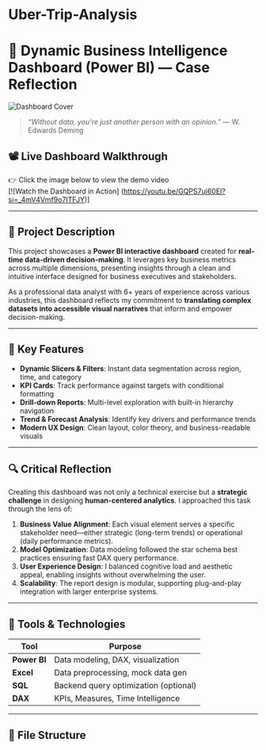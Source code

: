 # Uber-Trip-Analysis
# 🧠 Dynamic Business Intelligence Dashboard (Power BI) — Case Reflection

![Dashboard Cover](https://via.placeholder.com/1200x400.png?text=Dynamic+Dashboard+Preview)

> *“Without data, you’re just another person with an opinion.”* — W. Edwards Deming

## 📽️ Live Dashboard Walkthrough
👉 Click the image below to view the demo video  
[![Watch the Dashboard in Action] (https://youtu.be/GQPS7uj60EI?si=_4mV4Vmf9o7ITFJY)]

---

## 🧩 Project Description

This project showcases a **Power BI interactive dashboard** created for **real-time data-driven decision-making**. It leverages key business metrics across multiple dimensions, presenting insights through a clean and intuitive interface designed for business executives and stakeholders.

As a professional data analyst with 6+ years of experience across various industries, this dashboard reflects my commitment to **translating complex datasets into accessible visual narratives** that inform and empower decision-making.

---

## 🎯 Key Features

- **Dynamic Slicers & Filters**: Instant data segmentation across region, time, and category
- **KPI Cards**: Track performance against targets with conditional formatting
- **Drill-down Reports**: Multi-level exploration with built-in hierarchy navigation
- **Trend & Forecast Analysis**: Identify key drivers and performance trends
- **Modern UX Design**: Clean layout, color theory, and business-readable visuals

---

## 🔍 Critical Reflection

Creating this dashboard was not only a technical exercise but a **strategic challenge** in designing **human-centered analytics**. I approached this task through the lens of:

1. **Business Value Alignment**: Each visual element serves a specific stakeholder need—either strategic (long-term trends) or operational (daily performance metrics).
2. **Model Optimization**: Data modeling followed the star schema best practices ensuring fast DAX query performance.
3. **User Experience Design**: I balanced cognitive load and aesthetic appeal, enabling insights without overwhelming the user.
4. **Scalability**: The report design is modular, supporting plug-and-play integration with larger enterprise systems.

---

## 🧠 Tools & Technologies

| Tool         | Purpose                            |
|--------------|-------------------------------------|
| **Power BI** | Data modeling, DAX, visualization   |
| **Excel**    | Data preprocessing, mock data gen   |
| **SQL**      | Backend query optimization (optional) |
| **DAX**      | KPIs, Measures, Time Intelligence    |

---

## 📁 File Structure


